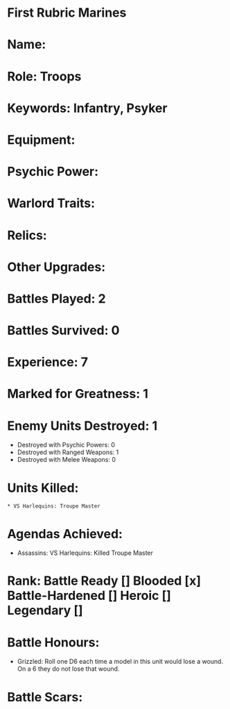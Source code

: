 # First Rubric Marines

# Name: 
# Role: Troops
# Keywords: Infantry, Psyker
# Equipment:
# Psychic Power:
# Warlord Traits:
# Relics:
# Other Upgrades:

# Battles Played: 2
# Battles Survived: 0
# Experience: 7
# Marked for Greatness: 1
# Enemy Units Destroyed: 1
  * Destroyed with Psychic Powers: 0 
  * Destroyed with Ranged Weapons: 1
  * Destroyed with Melee Weapons: 0
# Units Killed: 
    * VS Harlequins: Troupe Master
# Agendas Achieved:
  * Assassins: VS Harlequins: Killed Troupe Master

# Rank: Battle Ready [] Blooded [x] Battle-Hardened [] Heroic [] Legendary []

# Battle Honours: 
  * Grizzled: Roll one D6 each time a model in this unit would lose a wound. On a 6 they do not lose that wound. 
# Battle Scars: